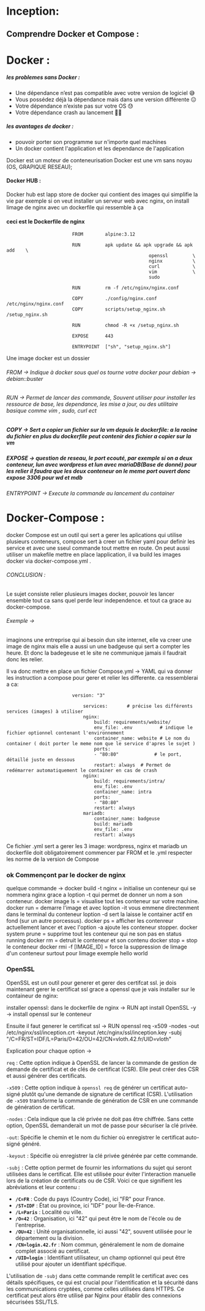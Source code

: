 # Inception:
## Comprendre Docker et Compose : 


# Docker :
##### les problemes sans Docker : 
- Une dépendance n’est pas compatible avec votre version de logiciel 😅
- Vous possédez déjà la dépendance mais dans une version différente 😑
- Votre dépendance n’existe pas sur votre OS 😓
- Votre dépendance crash au lancement 😮‍💨
##### les avantages de docker :
- pouvoir porter son programme sur n'importe quel machines
- Un docker contient l'application et les dependance de l'application

Docker est un moteur de conteneurisation
Docker est une vm sans noyau (OS, GRAPIQUE RESEAU);

#### Docker HUB :
Docker hub est lapp store de docker qui contient des images qui simplifie la vie 
par exemple si on veut installer un serveur web avec nginx, on install limage de nginx avec un dockerfile qui ressemble à ça 
#### ceci est le  Dockerfile de nginx
```
						FROM		alpine:3.12

						RUN			apk update && apk upgrade && apk add	\
													openssl			\
													nginx			\
													curl			\
													vim				\
													sudo

						RUN			rm -f /etc/nginx/nginx.conf

						COPY		./config/nginx.conf /etc/nginx/nginx.conf
						COPY		scripts/setup_nginx.sh /setup_nginx.sh

						RUN			chmod -R +x /setup_nginx.sh

						EXPOSE		443

						ENTRYPOINT	["sh", "setup_nginx.sh"]
```
Une image docker est un dossier 
###### FROM -> Indique à docker sous quel os tourne votre docker pour debian -> debian::buster

###### RUN -> Permet de lancer des commande, Souvent utiliser pour installer les ressource de base, les dependance, les mise a jour, ou des utilitaire basique comme vim , sudo, curl ect

##### COPY -> Sert a copier un fichier sur la vm depuis le dockerfile: a la racine du fichier en plus du dockerfile peut contenir des fichier a copier sur la vm

##### EXPOSE -> question de reseau, le port ecouté, par exemple si on a deux conteneur, lun avec wordpress et lun avec mariaDB(Base de donné) pour les relier il faudra que les deux conteneur on le meme port ouvert donc expose 3306 pour wd et mdb

###### ENTRYPOINT -> Execute la commande au lancement du container



# Docker-Compose : 
docker Compose est un outil qui sert a gerer les aplications qui utilise plusieurs conteneurs, compose sert à creer un fichier yaml pour definir les service et avec une sseul commande tout mettre en route. On peut aussi utiliser un makefile mettre en place lapplication, il va build les images docker via docker-compose.yml .

###### CONCLUSION : 
Le sujet consiste relier plusieurs images docker, pouvoir les lancer ensemble 
tout ca sans quel perde leur independence. et tout ca grace au docker-compose.

###### Exemple -> 
imaginons une entreprise qui ai besoin dun site internet, elle va creer une image de nginx mais elle a aussi un une badgeuse qui sert a compter les heure. 
Et donc la badegeuse et le site ne communique jamais il faudrait donc les relier.

Il va donc mettre en place un fichier Compose.yml -> YAML qui va donner les instruction a compose pour gerer et relier les differente. ca ressemblerai a ca: 
```
						version: "3"

							services:       # précise les différents services (images) à utiliser 
							nginx:
								build: requirements/website/ 
								env_file: .env          # indique le fichier optionnel contenant l'environnement
								container_name: website # Le nom du container ( doit porter le meme nom que le service d'apres le sujet )
								ports:
								- "80:80"             # le port, détaillé juste en dessous
								restart: always  # Permet de redémarrer automatiquement le container en cas de crash
							nginx:
								build: requirements/intra/
								env_file: .env
								container_name: intra
								ports:
								- "80:80"
								restart: always 
							mariadb:
								container_name: badgeuse
								build: mariadb
								env_file: .env
								restart: always
```
Ce fichier .yml sert a gerer les 3 image: wordpress, nginx et mariadb
un dockerfile doit obligatoirement commencer par FROM et le .yml respecter les norme de la version de Compose

### ok Commençont par le docker de nginx

quelque commande -> docker build -t nginx = initialise un conteneur qui se nommera nginx grace a loption -t qui permet de donner un nom a son conteneur.
 docker image ls = visualise tout les conteneur sur votre machine.
 docker run <image-name> = demarre l'image et avec loption -it vous emmene directenment dans le terminal du conteneur loption -d sert la laisse le container actif en fond (sur un autre porcessus).
 docker ps = afficher les contenreur actuellement lancer et avec l'option -a ajoute les conteneur stopper.
 docker system prune = supprime tout les conteneur qui ne son pas en status running
 docker rm <id container> = detruit le conteneur et son contenu
 docker stop <id container> = stop le conteneur
 docker rmi -f [IMAGE_ID] = force la suppression de limage d'un conteneur surtout pour limage exemple hello world


### OpenSSL

OpenSSL est un outil pour generer et gerer des certifcat ssl.
je dois maintenant gerer le certificat ssl grace a openssl que je vais installer sur le containeur de nginx: 

installer openssl: dans le dockerfile de nginx -> 
RUN apt install OpenSSL -y -> install openssl sur le conteneur

Ensuite il faut generer le certificat ssl ->
RUN openssl req -x509 -nodes -out /etc/nginx/ssl/inception.crt -keyout /etc/nginx/ssl/inception.key -subj "/C=FR/ST=IDF/L=Paris/0=42/OU=42/CN=vloth.42.fr/UID=vloth"

Explication pour chaque option ->

`req` : Cette option indique à OpenSSL de lancer la commande de gestion de demande de certificat et de clés de certificat (CSR). Elle peut créer des CSR et aussi générer des certificats.

`-x509` : Cette option indique à `openssl req` de générer un certificat auto-signé plutôt qu'une demande de signature de certificat (CSR). L'utilisation de `-x509` transforme la commande de génération de CSR en une commande de génération de certificat.

`-nodes` : Cela indique que la clé privée ne doit pas être chiffrée. Sans cette option, OpenSSL demanderait un mot de passe pour sécuriser la clé privée.

`-out`: Spécifie le chemin et le nom du fichier où enregistrer le certificat auto-signé généré.

`-keyout` : Spécifie où enregistrer la clé privée générée par cette commande.

`-subj` : Cette option permet de fournir les informations du sujet qui seront utilisées dans le certificat. Elle est utilisée pour éviter l'interaction manuelle lors de la création de certificats ou de CSR. Voici ce que signifient les abréviations et leur contenu :

- **`/C=FR`** : Code du pays (Country Code), ici "FR" pour France.
- **`/ST=IDF`** : État ou province, ici "IDF" pour Île-de-France.
- **`/L=Paris`** : Localité ou ville.
- **`/O=42`** : Organisation, ici "42" qui peut être le nom de l'école ou de l'entreprise.
- **`/OU=42`** : Unité organisationnelle, ici aussi "42", souvent utilisée pour le département ou la division.
- **`/CN=login.42.fr`** : Nom commun, généralement le nom de domaine complet associé au certificat.
- **`/UID=login`** : Identifiant utilisateur, un champ optionnel qui peut être utilisé pour ajouter un identifiant spécifique.

L'utilisation de `-subj` dans cette commande remplit le certificat avec ces détails spécifiques, ce qui est crucial pour l'identification et la sécurité dans les communications cryptées, comme celles utilisées dans HTTPS. Ce certificat peut alors être utilisé par Nginx pour établir des connexions sécurisées SSL/TLS.






 